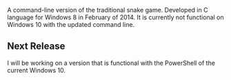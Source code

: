 A command-line version of the traditional snake game.
Developed in C language for Windows 8 in February of 2014.
It is currently not functional on Windows 10 with the updated command line.

## Next Release

I will be working on a version that is functional with the PowerShell of the current Windows 10.
